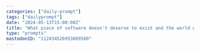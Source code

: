 ```yaml
---
categories: ["daily-prompt"]
tags: ["dailyprompt"]
date: "2024-05-13T15:00:00Z"
title: "What piece of software doesn't deserve to exist and the world would be better without?"
type: "prompts"
mastodonID: "112434526953869560"
---
```


